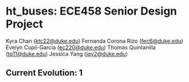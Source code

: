 # ht_buses: ECE458 Senior Design Project
Kyra Chan (ktc22@duke.edu)
Fernanda Corona Rizo (fec6@duke.edu)
Evelyn Cupil-Garcia (ec220@duke.edu)
Thomas Quintanilla (tq11@duke.edu)
Jessica Yang (jqy2@duke.edu)

## Current Evolution: 1
